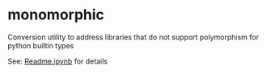 # monomorphic
Conversion utility to address libraries that do not support polymorphism for python builtin types

See: [Readme.ipynb]() for details
